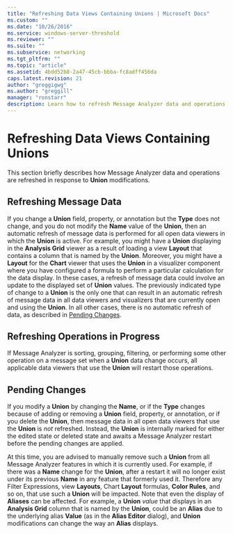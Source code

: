 ```yaml
---
title: "Refreshing Data Views Containing Unions | Microsoft Docs"
ms.custom: ""
ms.date: "10/26/2016"
ms.service: windows-server-threshold
ms.reviewer: ""
ms.suite: ""
ms.subservice: networking
ms.tgt_pltfrm: ""
ms.topic: "article"
ms.assetid: 4bdd52b8-2a47-45cb-bbba-fc8adff456da
caps.latest.revision: 21
author: "greggigwg"
ms.author: "greggill"
manager: "ronstarr"
description: Learn how to refresh Message Analyzer data and operations in response to Union modifications. Understand automatic and manual refresh scenarios.
---
```


# Refreshing Data Views Containing Unions

This section briefly describes how Message Analyzer data and operations are refreshed in response to **Union** modifications.  
  
## Refreshing Message Data  

 If you change a **Union** field, property, or annotation but the **Type** does not change, and you do not modify the **Name** value of the **Union**, then an automatic refresh of message data is performed for all open data viewers in which the **Union** is active. For example, you might have a **Union** displaying in the **Analysis Grid** viewer as a result of loading a view **Layout** that contains a column that is named by the **Union**. Moreover, you might have a **Layout** for the **Chart** viewer that uses the **Union** in a visualizer component where you have configured a formula to perform a particular calculation for the data display. In these cases, a refresh of message data could involve an update to the displayed set of **Union** values. The previously indicated type of change to a **Union** is the only one that can result in an automatic refresh of message data in all data viewers and visualizers that are currently open and using the **Union**. In all other cases, there is no automatic refresh of data, as described in [Pending Changes](refreshing-data-views-containing-unions.md#BKMK_NoDataRefresh).  
  
## Refreshing Operations in Progress  

 If Message Analyzer is sorting, grouping, filtering, or performing some other operation on a message set when a **Union** data change occurs, all applicable data viewers that use the **Union** will restart those operations.  
  
<a name="BKMK_NoDataRefresh"></a>   
## Pending Changes  
 If you modify a **Union** by changing the **Name**, or if the **Type** changes because of adding or removing a **Union** field, property, or annotation, or if you delete the **Union**, then message data in all open data viewers that use the **Union** is *not* refreshed. Instead, the **Union** is internally marked for either the edited state or deleted state and awaits a Message Analyzer restart before the pending changes are applied.  
  
 At this time, you are advised to manually remove such a **Union** from all Message Analyzer features in which it is currently used. For example, if there was a **Name** change for the **Union**, after a restart it will no longer exist under its previous **Name** in any feature that formerly used it. Therefore any Filter Expressions, view **Layouts**, Chart **Layout** formulas, **Color Rules**, and so on, that use such a **Union** will be impacted. Note that even the display of **Aliases** can be affected. For example, a **Union** *value* that displays in an **Analysis Grid** column that is named by the **Union**, could be an **Alias** due to the underlying alias **Value** (as in the **Alias Editor** dialog), and **Union** modifications can change the way an **Alias** displays.